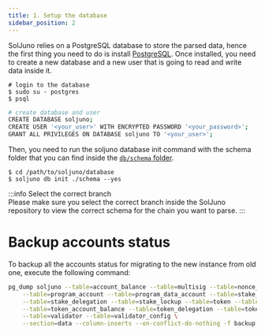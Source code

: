 ```yaml
---
title: 1. Setup the database
sidebar_position: 2
---
```

SolJuno relies on a PostgreSQL database to store the parsed data, hence the first thing you need to do is install [PostgreSQL](https://www.postgresql.org/).
Once installed, you need to create a new database and a new user that is going to read and write data inside it. 
```shell
# login to the database
$ sudo su - postgres
$ psql
```
``` bash
# create database and user
CREATE DATABASE soljuno;
CREATE USER '<your_user>' WITH ENCRYPTED PASSWORD '<your_password>';
GRANT ALL PRIVILEGES ON DATABASE soljuno TO '<your_user>';
```

Then, you need to run the soljuno database init command with the schema folder that you can find inside the [`db/schema` folder](https://github.com/forbole/soljuno/tree/master/db/schema).
```shell
$ cd /path/to/soljuno/database
$ soljuno db init ./schema --yes 
```

:::info Select the correct branch  
Please make sure you select the correct branch inside the SolJuno repository to view the correct schema for the chain you want to parse.
:::

# Backup accounts status

To backup all the accounts status for migrating to the new instance from old one, execute the following command:

```bash
pg_dump soljuno --table=account_balance --table=multisig --table=nonce_account \
    --table=program_account --table=program_data_account --table=stake_account \
    --table=stake_delegation --table=stake_lockup --table=token --table=token_account \
    --table=token_account_balance --table=token_delegation --table=token_supply \
    --table=validator --table=validator_config \
    --section=data --column-inserts --on-conflict-do-nothing -f backup.dump
```